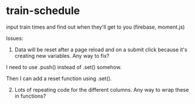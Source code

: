 # train-schedule
input train times and find out when they'll get to you (firebase, moment.js)


Issues: 
1. Data will be reset after a page reload and on a submit click because it's creating new variables. Any way to fix?

I need to use .push() instead of .set() somehow.

Then I can add a reset function using .set().

2. Lots of repeating code for the different columns. Any way to wrap these in functions?